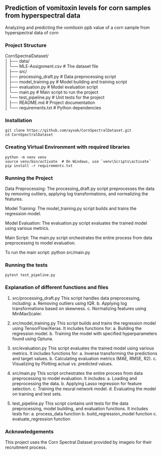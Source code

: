 ## Prediction of vomitoxin levels for corn samples from hyperspectral data
Analyzing and predicting the vomitoxin ppb value of a corn sample from hyperspectral data of corn

### Project Structure
CornSpectralDataset/   
│ ├── data/  
│ └── MLE-Assignment.csv # The dataset file   
│ ├── src/   
│ ├── processing_draft.py # Data preprocessing script   
│ ├── model_training.py # Model building and training script   
│ ├── evaluation.py # Model evaluation script   
│ └── main.py # Main script to run the project    
│ └── test_pipeline.py # Unit tests for the project   
│ ├── README.md # Project documentation   
│ └── requirements.txt # Python dependencies  

### Installation
   ```Clone the repository:
   git clone https://github.com/ayvak/CornSpectralDataset.git
   cd CornSpectralDataset
```

### Creating Virtual Environment with required libraries
```Virtual Environment
python -m venv venv
source venv/bin/activate  # On Windows, use `venv\Scripts\activate`
pip install -r requirements.txt
```

### Running the Project
Data Preprocessing: The processing_draft.py script preprocesses the data by removing outliers, applying log transformations, and normalizing the features.

Model Training: The model_training.py script builds and trains the regression model.

Model Evaluation: The evaluation.py script evaluates the trained model using various metrics.

Main Script: The main.py script orchestrates the entire process from data preprocessing to model evaluation.

To run the main script:
python src/main.py

### Running the tests
```Test
pytest test_pipeline.py
```

### Explanation of different functions and files
1. src/processing_draft.py
This script handles data preprocessing, including:
a. Removing outliers using IQR.
b. Applying log transformations based on skewness.
c. Normalizing features using MinMaxScaler.

2. src/model_training.py
This script builds and trains the regression model using TensorFlow/Keras. It includes functions for:
a. Building the regression model.
b. Training the model with specified hyperparameters found using Optuna.

3. src/evaluation.py
This script evaluates the trained model using various metrics. It includes functions for:
a. Inverse transforming the predictions and target values.
b. Calculating evaluation metrics (MAE, RMSE, R2).
c. Visualizing by Plotting actual vs. predicted values.

4. src/main.py
This script orchestrates the entire process from data preprocessing to model evaluation. It includes:
a. Loading and preprocessing the data.
b. Applying Lasso regression for feature selection.
c. Training the neural network model.
d. Evaluating the model on training and test sets.

5. test_pipeline.py
This script contains unit tests for the data preprocessing, model building, and evaluation functions. It includes tests for:
a. process_data function
b. build_regression_model function
c. evaluate_regression function

### Acknowledgements
This project uses the Corn Spectral Dataset provided by imageio for their recruitment process.


